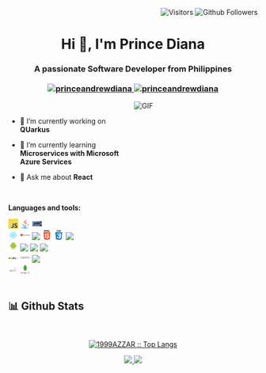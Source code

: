 
<p align="right"> 
  <img src="https://visitor-badge.laobi.icu/badge?page_id=princeandrewdiana" alt="Visitors" />
  <img src="https://img.shields.io/github/followers/princeandrewdiana?label=Follow&style=social" alt="Github Followers" />
</p>

<h1 align="center">Hi 👋, I'm Prince Diana</h1>
<h3 align="center">
  A passionate Software Developer from Philippines
  <br/><br/>
  <a href="https://www.linkedin.com/in/princeandrewdiana/">
    <img src="https://img.shields.io/badge/Linkedin-0077B5?style=for-the-badge&logo=linkedin&logoColor=white" alt="princeandrewdiana" />
  </a>
  <a href="https://princeandrewdiana.github.io/">
    <img src="https://img.shields.io/badge/My Portfolio-222222?style=for-the-badge&logo=GitHub%20Pages&logoColor=white" alt="princeandrewdiana" />
  </a>
</h3>
<img align="right" alt="GIF" src="https://github.com/abhisheknaiidu/abhisheknaiidu/blob/master/code.gif?raw=true" width="250" height="160" />
<br />

- 🔭 I’m currently working on **QUarkus**
 
- 🌱 I’m currently learning **Microservices with Microsoft Azure Services**
 
- 💬 Ask me about **React**

<!-- - 👯 I’m looking to collaborate on **null** -->
<!-- - 🤝 I’m looking for help with **null** -->
<!-- - 👨‍💻 All of my projects are available at [null](null) -->
<!-- - 📝 I regularly write articles on [null](null) -->

<br/>

**Languages and tools:** 

<div>
  <code><img height="20" src="https://raw.githubusercontent.com/github/explore/80688e429a7d4ef2fca1e82350fe8e3517d3494d/topics/javascript/javascript.png"></code>
  <code><img height="20" src="https://raw.githubusercontent.com/devicons/devicon/master/icons/java/java-original.svg"></code>
  <code><img height="20" src="https://raw.githubusercontent.com/devicons/devicon/master/icons/php/php-original.svg"></code>
</div>

<div>
  <code><img height="20" src="https://raw.githubusercontent.com/github/explore/80688e429a7d4ef2fca1e82350fe8e3517d3494d/topics/react/react.png"></code>
  <code><img height="20" src="https://raw.githubusercontent.com/devicons/devicon/master/icons/angularjs/angularjs-original-wordmark.svg"></code>
  <code><img height="20" src="https://angular.io/assets/images/logos/angular/angular.svg"></code>
  <code><img height="20" src="https://raw.githubusercontent.com/devicons/devicon/master/icons/html5/html5-original-wordmark.svg"></code>
  <code><img height="20" src="https://raw.githubusercontent.com/devicons/devicon/master/icons/css3/css3-original-wordmark.svg"></code>
  <code><img height="20" src="https://raw.githubusercontent.com/prplx/svg-logos/5585531d45d294869c4eaab4d7cf2e9c167710a9/svg/materialize.svg"></code>
<!--   <code><img height="20" src=""></code> -->
</div>

<div>
  <code><img height="20" src="https://raw.githubusercontent.com/devicons/devicon/master/icons/android/android-original-wordmark.svg"></code>
  <code><img height="20" src="https://reactnative.dev/img/header_logo.svg"></code>
  <code><img height="20" src="https://upload.wikimedia.org/wikipedia/commons/d/d1/Ionic_Logo.svg"></code>
  <code><img height="20" src="https://www.vectorlogo.zone/logos/apache_cordova/apache_cordova-icon.svg"></code>
</div>

<div>
  <code><img height="20" src="https://raw.githubusercontent.com/devicons/devicon/master/icons/nodejs/nodejs-original-wordmark.svg"></code>
  <code><img height="20" src="https://raw.githubusercontent.com/devicons/devicon/master/icons/express/express-original-wordmark.svg"></code>
  <code><img height="20" src="https://www.vectorlogo.zone/logos/springio/springio-icon.svg"></code>
</div>

<div>
  <code><img height="20" src="https://raw.githubusercontent.com/github/explore/80688e429a7d4ef2fca1e82350fe8e3517d3494d/topics/mysql/mysql.png"></code>
  <code><img height="20" src="https://raw.githubusercontent.com/devicons/devicon/master/icons/mongodb/mongodb-original-wordmark.svg"></code>
</div>

<br/>

<div>
    <h2> 📊 Github Stats</h2>
    <br/>
    <p align="center">
      <a href="https://github.com/princeandrewdiana/">
        <img src="https://github-readme-stats.vercel.app/api/top-langs/?username=princeandrewdiana&langs_count=6&theme=react&layout=compact&hide_border=true" alt="1999AZZAR :: Top Langs" />
      </a>
    </p>
      <p align="center">
        <a href="https://github.com/princeandrewdiana/">
          <img width="49.5%" src="https://github-readme-stats.vercel.app/api?username=princeandrewdiana&show_icons=true&theme=react&hide_border=true" />
          <img width="49.5%" src="https://github-readme-streak-stats.herokuapp.com/?user=princeandrewdiana&theme=react&hide_border=true" />
        </a>
      </p>
     <br/>
</div>
